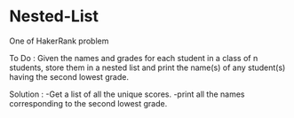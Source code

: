# Nested-List
One of HakerRank problem

To Do : Given the names and grades for each student in a class of n students, store them in a nested list and print the name(s) of any student(s) having the second lowest grade.

Solution : 
-Get a list of all the unique scores.
-print all the names corresponding to the second lowest grade.
